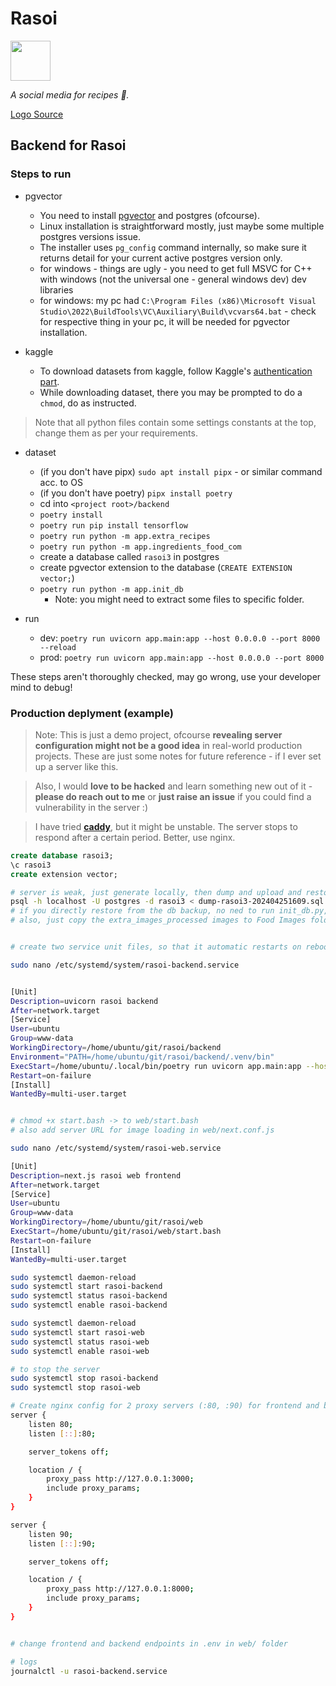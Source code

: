# Rasoi

<img src='../web/public/icon-512.png' width="64">

_A social media for recipes 🍳._

[Logo Source](https://www.flaticon.com/free-icon/frying-pan_1222796?term=frying+pan&related_id=1222796)

## Backend for Rasoi

### Steps to run

- pgvector
    - You need to install [pgvector](https://github.com/pgvector/pgvector) and postgres (ofcourse).
    - Linux installation is straightforward mostly, just maybe some multiple postgres versions issue.
    - The installer uses `pg_config` command internally, so make sure it returns detail for your current active postgres version only.
    - for windows - things are ugly - you need to get full MSVC for C++ with windows (not the universal one - general windows dev) dev libraries
    - for windows: my pc had `C:\Program Files (x86)\Microsoft Visual Studio\2022\BuildTools\VC\Auxiliary\Build\vcvars64.bat` - check for respective thing in your pc, it will be needed for pgvector installation.

- kaggle
    - To download datasets from kaggle, follow Kaggle's [authentication part](https://www.kaggle.com/docs/api#authentication).
    - While downloading dataset, there you may be prompted to do a `chmod`, do as instructed.

> Note that all python files contain some settings constants at the top, change them as per your requirements.

- dataset
    - (if you don't have pipx) `sudo apt install pipx` - or similar command acc. to OS
    - (if you don't have poetry) `pipx install poetry`
    - cd into `<project root>/backend`
    - `poetry install`
    - `poetry run pip install tensorflow`
    - `poetry run python -m app.extra_recipes`
    - `poetry run python -m app.ingredients_food_com`
    - create a database called `rasoi3` in postgres
    - create pgvector extension to the database (`CREATE EXTENSION vector;`)
    - `poetry run python -m app.init_db`
        - Note: you might need to extract some files to specific folder.


- run
    - dev: `poetry run uvicorn app.main:app --host 0.0.0.0 --port 8000 --reload`
    - prod: `poetry run uvicorn app.main:app --host 0.0.0.0 --port 8000`

These steps aren't thoroughly checked, may go wrong, use your developer mind to debug!


### Production deplyment (example)

> Note: This is just a demo project, ofcourse **revealing server configuration might not be a good idea** in real-world production projects. These are just some notes for future reference - if I ever set up a server like this.

> Also, I would **love to be hacked** and learn something new out of it - **please do reach out to me** or **just raise an issue** if you could find a vulnerability in the server :)

> I have tried **[caddy](https://caddyserver.com/)**, but it might be unstable. The server stops to respond after a certain period. Better, use nginx.

```sql
create database rasoi3;
\c rasoi3
create extension vector;
```

```bash
# server is weak, just generate locally, then dump and upload and restore on server (use dbeaver or pg_dump for creating backup file)
psql -h localhost -U postgres -d rasoi3 < dump-rasoi3-202404251609.sql
# if you directly restore from the db backup, no ned to run init_db.py, for the most part
# also, just copy the extra_images_processed images to Food Images folder (if you don't run init_db.py)


# create two service unit files, so that it automatic restarts on reboot - good practice for deployment.

sudo nano /etc/systemd/system/rasoi-backend.service


[Unit]
Description=uvicorn rasoi backend
After=network.target
[Service]
User=ubuntu
Group=www-data
WorkingDirectory=/home/ubuntu/git/rasoi/backend
Environment="PATH=/home/ubuntu/git/rasoi/backend/.venv/bin"
ExecStart=/home/ubuntu/.local/bin/poetry run uvicorn app.main:app --host 0.0.0.0 --port 8000
Restart=on-failure
[Install]
WantedBy=multi-user.target


# chmod +x start.bash -> to web/start.bash
# also add server URL for image loading in web/next.conf.js

sudo nano /etc/systemd/system/rasoi-web.service

[Unit]
Description=next.js rasoi web frontend
After=network.target
[Service]
User=ubuntu
Group=www-data
WorkingDirectory=/home/ubuntu/git/rasoi/web
ExecStart=/home/ubuntu/git/rasoi/web/start.bash
Restart=on-failure
[Install]
WantedBy=multi-user.target

sudo systemctl daemon-reload
sudo systemctl start rasoi-backend
sudo systemctl status rasoi-backend
sudo systemctl enable rasoi-backend

sudo systemctl daemon-reload
sudo systemctl start rasoi-web
sudo systemctl status rasoi-web
sudo systemctl enable rasoi-web

# to stop the server
sudo systemctl stop rasoi-backend
sudo systemctl stop rasoi-web

# Create nginx config for 2 proxy servers (:80, :90) for frontend and backend respectively.
server {
    listen 80;
    listen [::]:80;

    server_tokens off;

    location / {
        proxy_pass http://127.0.0.1:3000;
        include proxy_params;
    }
}

server {
    listen 90;
    listen [::]:90;

    server_tokens off;

    location / {
        proxy_pass http://127.0.0.1:8000;
        include proxy_params;
    }
}


# change frontend and backend endpoints in .env in web/ folder

# logs
journalctl -u rasoi-backend.service
```
